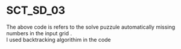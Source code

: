 # SCT_SD_03
The above code is refers to the solve puzzule automatically missing numbers in the input grid .
<br>
I used backtracking algorithim in the code
